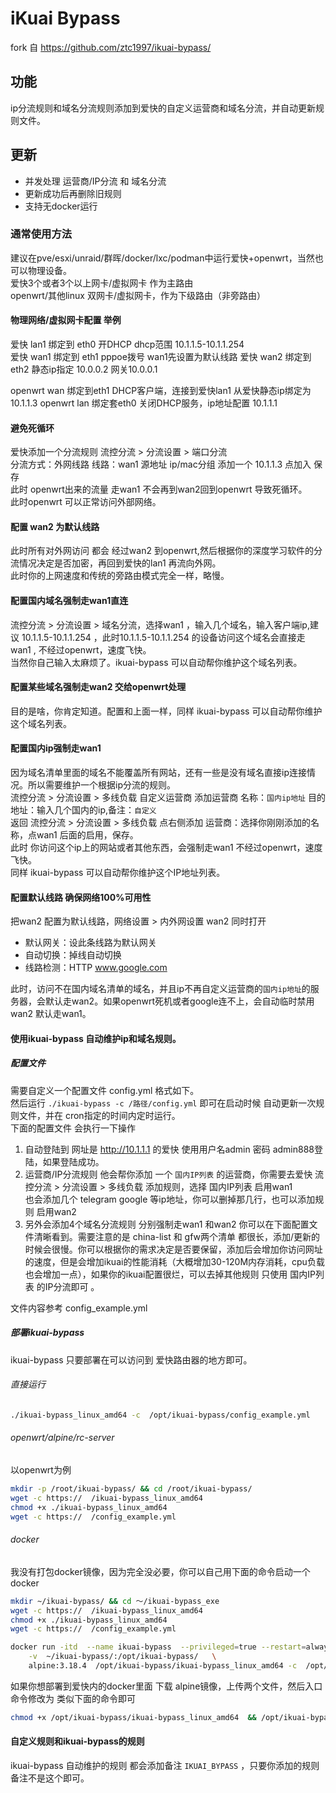 # iKuai Bypass
fork 自 https://github.com/ztc1997/ikuai-bypass/

## 功能
ip分流规则和域名分流规则添加到爱快的自定义运营商和域名分流，并自动更新规则文件。  
## 更新
- 并发处理 运营商/IP分流 和 域名分流
- 更新成功后再删除旧规则  
- 支持无docker运行
### 通常使用方法 
建议在pve/esxi/unraid/群晖/docker/lxc/podman中运行爱快+openwrt，当然也可以物理设备。    
爱快3个或者3个以上网卡/虚拟网卡 作为主路由   
openwrt/其他linux 双网卡/虚拟网卡，作为下级路由（非旁路由）    
#### 物理网络/虚拟网卡配置 举例
爱快 lan1 绑定到 eth0  开DHCP dhcp范围 10.1.1.5-10.1.1.254   
爱快 wan1 绑定到 eth1  pppoe拨号    wan1先设置为默认线路
爱快 wan2 绑定到 eth2  静态ip指定 10.0.0.2 网关10.0.0.1   

openwrt  wan 绑定到eth1 DHCP客户端，连接到爱快lan1 从爱快静态ip绑定为10.1.1.3
openwrt  lan 绑定套eth0 关闭DHCP服务，ip地址配置 10.1.1.1

#### 避免死循环
爱快添加一个分流规则 流控分流 > 分流设置 > 端口分流   
分流方式：外网线路   线路：wan1  源地址 ip/mac分组 添加一个 10.1.1.3 点加入  保存   
此时 openwrt出来的流量 走wan1 不会再到wan2回到openwrt 导致死循环。  
此时openwrt 可以正常访问外部网络。  
#### 配置  wan2 为默认线路
此时所有对外网访问 都会 经过wan2 到openwrt,然后根据你的深度学习软件的分流情况决定是否加密，再回到爱快的lan1 再流向外网。  
此时你的上网速度和传统的旁路由模式完全一样，略慢。
#### 配置国内域名强制走wan1直连
流控分流 > 分流设置 > 域名分流，选择wan1 ，输入几个域名，输入客户端ip,建议 10.1.1.5-10.1.1.254 ，此时10.1.1.5-10.1.1.254 的设备访问这个域名会直接走wan1 , 不经过openwrt，速度飞快。   
当然你自己输入太麻烦了。ikuai-bypass 可以自动帮你维护这个域名列表。  
#### 配置某些域名强制走wan2 交给openwrt处理
目的是啥，你肯定知道。配置和上面一样，同样 ikuai-bypass 可以自动帮你维护这个域名列表。 
#### 配置国内ip强制走wan1
因为域名清单里面的域名不能覆盖所有网站，还有一些是没有域名直接ip连接情况。所以需要维护一个根据ip分流的规则。   
流控分流 > 分流设置 > 多线负载  自定义运营商  添加运营商  名称：`国内ip地址` 目的地址：输入几个国内的ip,备注：`自定义`  
返回  流控分流 > 分流设置 > 多线负载  点右侧添加 运营商：选择你刚刚添加的名称，点wan1 后面的启用，保存。  
此时 你访问这个ip上的网站或者其他东西，会强制走wan1 不经过openwrt，速度飞快。     
同样 ikuai-bypass 可以自动帮你维护这个IP地址列表。   
#### 配置默认线路 确保网络100%可用性 
把wan2 配置为默认线路，网络设置 > 内外网设置  wan2 同时打开 
-  默认网关：设此条线路为默认网关   
-  自动切换：掉线自动切换    
-  线路检测：HTTP  www.google.com   
 
此时，访问不在国内域名清单的域名，并且ip不再自定义运营商的`国内ip地址`的服务器，会默认走wan2。如果openwrt死机或者google连不上，会自动临时禁用wan2 默认走wan1。

#### 使用ikuai-bypass 自动维护ip和域名规则。
##### 配置文件
需要自定义一个配置文件 config.yml 格式如下。  
然后运行  ` ./ikuai-bypass -c /路径/config.yml ` 即可在启动时候 自动更新一次规则文件，并在 cron指定的时间内定时运行。  
下面的配置文件 会执行一下操作
1. 自动登陆到 网址是 http://10.1.1.1 的爱快 使用用户名admin 密码 admin888登陆，如果登陆成功。    
2. 运营商/IP分流规则  他会帮你添加 一个 `国内IP列表` 的运营商，你需要去爱快 流控分流 > 分流设置 > 多线负载  添加规则，选择 国内IP列表 启用wan1   
也会添加几个 telegram google 等ip地址，你可以删掉那几行，也可以添加规则 启用wan2     
3. 另外会添加4个域名分流规则 分别强制走wan1 和wan2 你可以在下面配置文件清晰看到。需要注意的是 china-list 和 gfw两个清单 都很长，添加/更新的时候会很慢。你可以根据你的需求决定是否要保留，添加后会增加你访问网址的速度，但是会增加ikuai的性能消耗（大概增加30-120M内存消耗，cpu负载也会增加一点），如果你的ikuai配置很烂，可以去掉其他规则 只使用  国内IP列表  的IP分流即可  。

文件内容参考  config_example.yml  

##### 部署ikuai-bypass
ikuai-bypass 只要部署在可以访问到 爱快路由器的地方即可。  
###### 直接运行
```sh
./ikuai-bypass_linux_amd64 -c  /opt/ikuai-bypass/config_example.yml
```
###### openwrt/alpine/rc-server
以openwrt为例
```sh
mkdir -p /root/ikuai-bypass/ && cd /root/ikuai-bypass/
wget -c https://  /ikuai-bypass_linux_amd64
chmod +x ./ikuai-bypass_linux_amd64
wget -c https://  /config_example.yml

```


###### docker
我没有打包docker镜像，因为完全没必要，你可以自己用下面的命令启动一个docker   
```sh
mkdir ~/ikuai-bypass/ && cd ～/ikuai-bypass_exe
wget -c https://  /ikuai-bypass_linux_amd64
chmod +x ./ikuai-bypass_linux_amd64
wget -c https://  /config_example.yml

docker run -itd  --name ikuai-bypass  --privileged=true --restart=always   \
    -v  ~/ikuai-bypass/:/opt/ikuai-bypass/   \
    alpine:3.18.4  /opt/ikuai-bypass/ikuai-bypass_linux_amd64 -c  /opt/ikuai-bypass/config_example.yml

```
如果你想部署到爱快内的docker里面  下载 alpine镜像，上传两个文件，然后入口 命令修改为 类似下面的命令即可
```sh
chmod +x /opt/ikuai-bypass/ikuai-bypass_linux_amd64  && /opt/ikuai-bypass/ikuai-bypass_linux_amd64 -c  /opt/ikuai-bypass/config_example.yml
```



#### 自定义规则和ikuai-bypass的规则

ikuai-bypass 自动维护的规则 都会添加备注 `IKUAI_BYPASS` ，只要你添加的规则备注不是这个即可。
